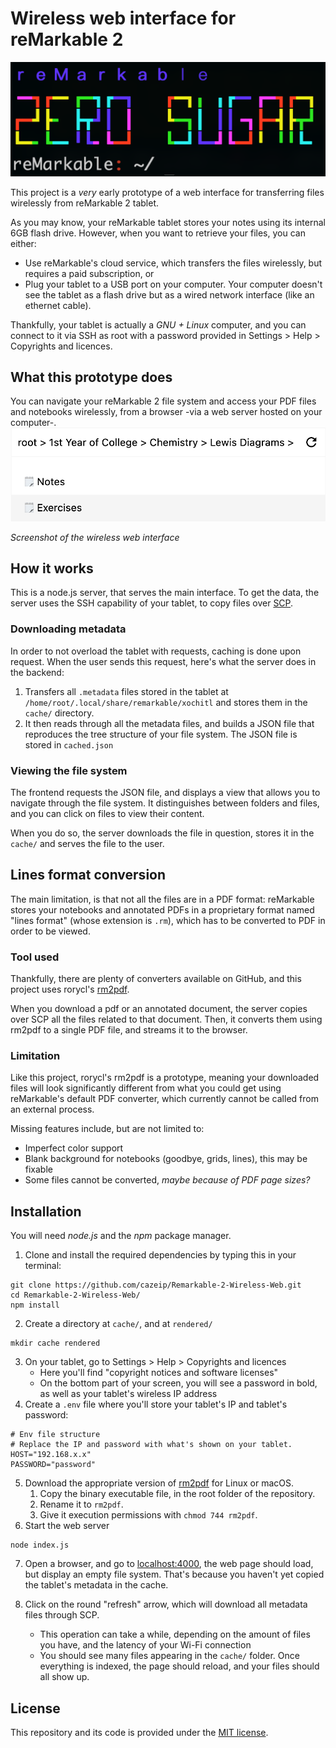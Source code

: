 # Wireless web interface for reMarkable 2

![Icon](images/icon.png)

This project is a _very_ early prototype of a web interface for transferring files wirelessly from reMarkable 2 tablet.

As you may know, your reMarkable tablet stores your notes using its internal 6GB flash drive. However, when you want to retrieve your files, you can either:

* Use reMarkable's cloud service, which transfers the files wirelessly, but requires a paid subscription, or
* Plug your tablet to a USB port on your computer. Your computer doesn't see the tablet as a flash drive but as a wired network interface (like an ethernet cable).

Thankfully, your tablet is actually a _GNU + Linux_ computer, and you can connect to it via SSH as root with a password provided in Settings > Help > Copyrights and licences.

## What this prototype does
You can navigate your reMarkable 2 file system and access your PDF files and notebooks wirelessly, from a browser -via a web server hosted on your computer-.
![Screenshot](images/example_screenshot.png)

_Screenshot of the wireless web interface_

## How it works

This is a node.js server, that serves the main interface. To get the data, the server uses the SSH capability of your tablet, to copy files over [SCP](https://en.wikipedia.org/wiki/Secure_copy_protocol).

### Downloading metadata
In order to not overload the tablet with requests, caching is done upon request. When the user sends this request, here's what the server does in the backend:
1. Transfers all `.metadata` files stored in the tablet at `/home/root/.local/share/remarkable/xochitl` and stores them in the `cache/` directory. 
1. It then reads through all the metadata files, and builds a JSON file that reproduces the tree structure of your file system. The JSON file is stored in `cached.json`
### Viewing the file system
The frontend requests the JSON file, and displays a view that allows you to navigate through the file system. It distinguishes between folders and files, and you can click on files to view their content.

When you do so, the server downloads the file in question, stores it in the `cache/` and serves the file to the user.
## Lines format conversion
The main limitation, is that not all the files are in a PDF format: reMarkable stores your notebooks and annotated PDFs in a proprietary format named "lines format" (whose extension is `.rm`), which has to be converted to PDF in order to be viewed.

### Tool used
Thankfully, there are plenty of converters available on GitHub, and this project uses rorycl's [rm2pdf](https://github.com/rorycl/rm2pdf).

When you download a pdf or an annotated document, the server copies over SCP all the files related to that document. Then, it converts them using rm2pdf to a single PDF file, and streams it to the browser.

### Limitation
Like this project, rorycl's rm2pdf is a prototype, meaning your downloaded files will look significantly different from what you could get using reMarkable's default PDF converter, which currently cannot be called from an external process.

Missing features include, but are not limited to:
* Imperfect color support
* Blank background for notebooks (goodbye, grids, lines), this may be fixable
* Some files cannot be converted, *maybe because of PDF page sizes?*

## Installation 
You will need _node.js_ and the _npm_ package manager.
1. Clone and install the required dependencies by typing this in your terminal:
```
git clone https://github.com/cazeip/Remarkable-2-Wireless-Web.git
cd Remarkable-2-Wireless-Web/
npm install
```
2. Create a directory at `cache/`, and at `rendered/`
```
mkdir cache rendered
```
3. On your tablet, go to Settings > Help > Copyrights and licences
    *  Here you'll find "copyright notices and software licenses"
    *  On the bottom part of your screen, you will see a password in bold, as well as your tablet's wireless IP address
4. Create a `.env` file where you'll store your tablet's IP and tablet's password:
```
# Env file structure
# Replace the IP and password with what's shown on your tablet.
HOST="192.168.x.x"
PASSWORD="password"
```
5. Download the appropriate version of [rm2pdf](https://github.com/rorycl/rm2pdf/releases) for Linux or macOS.
    1. Copy the binary executable file, in the root folder of the repository.
    1. Rename it to `rm2pdf`.
    1. Give it execution permissions with `chmod 744 rm2pdf`.
6. Start the web server
```
node index.js
```
7. Open a browser, and go to [localhost:4000](http://localhost:4000), the web page should load, but display an empty file system. That's because you haven't yet copied the tablet's metadata in the cache.

8. Click on the round "refresh" arrow, which will download all metadata files through SCP.
    * This operation can take a while, depending on the amount of files you have, and the latency of your Wi-Fi connection
    * You should see many files appearing in the `cache/` folder. Once everything is indexed, the page should reload, and your files should all show up.

## License
This repository and its code is provided under the [MIT license](LICENSE).
